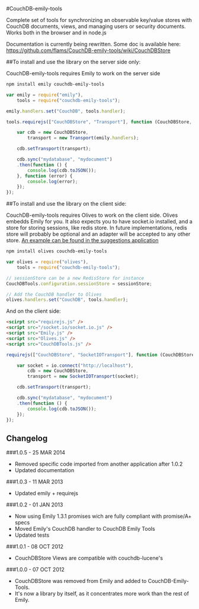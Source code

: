 #CouchDB-emily-tools

Complete set of tools for synchronizing an observable key/value stores with CouchDB documents, views, and managing users or security documents. Works both in the browser and in node.js

Documentation is currently being rewritten. Some doc is available here: https://github.com/flams/CouchDB-emily-tools/wiki/CouchDBStore

##To install and use the library on the server side only:

CouchDB-emily-tools requires Emily to work on the server side

```bash
npm install emily couchdb-emily-tools
```

```js
var emily = require("emily"),
	tools = require("couchdb-emily-tools");

emily.handlers.set("CouchDB", tools.handler);

tools.requirejs(["CouchDBStore", "Transport"], function (CouchDBStore, Transport) {

	var cdb = new CouchDBStore,
		transport = new Transport(emily.handlers);

	cdb.setTransport(transport);

	cdb.sync("mydatabase", "mydocument")
	.then(function () {
		console.log(cdb.toJSON());
	}, function (error) {
		console.log(error);
	});
});
```

##To install and use the library on the client side:

CouchDB-emily-tools requires Olives to work on the client side. Olives embedds Emily for you.
It also expects you to have socket.io installed, and a store for storing sessions, like redis store.
In future implementations, redis store will probably be optional and an adapter will be accepted to any other store.
[An example can be found in the suggestions application](https://github.com/podefr/suggestions/blob/master/server.js)

```bash
npm install olives couchdb-emily-tools
```

```js
var olives = require("olives"),
	tools = require("couchdb-emily-tools");

// sessionStore can be a new RedisStore for instance
CouchDBTools.configuration.sessionStore = sessionStore;

// Add the CouchDB handler to Olives
olives.handlers.set("CouchDB", tools.handler);
```

And on the client side:

```html
<scirpt src="requirejs.js" />
<script src="/socket.io/socket.io.js" />
<script src="Emily.js" />
<script src="Olives.js" />
<script src="CouchDBTools.js" />
```

```js
requirejs(["CouchDBStore", "SocketIOTransport"], function (CouchDBStore, SocketIOTransport) {

	var socket = io.connect("http://localhost"),
		cdb = new CouchDBStore,
		transport = new SocketIOTransport(socket);

	cdb.setTransport(transport);

	cdb.sync("mydatabase", "mydocument")
	.then(function () {
		console.log(cdb.toJSON());
	});
});
```

## Changelog

###1.0.5 - 25 MAR 2014

* Removed specific code imported from another application after 1.0.2
* Updated documentation

###1.0.3 - 11 MAR 2013

* Updated emily + requirejs

###1.0.2 - 01 JAN 2013

* Now using Emily 1.3.1 promises wich are fully compliant with promise/A+ specs
* Moved Emily's CouchDB handler to CouchDB Emily Tools
* Updated tests

###1.0.1 - 08 OCT 2012

* CouchDBStore Views are compatible with couchdb-lucene's

###1.0.0 - 07 OCT 2012

* CouchDBStore was removed from Emily and added to CouchDB-Emily-Tools.
* It's now a library by itself, as it concentrates more work than the rest of Emily.





